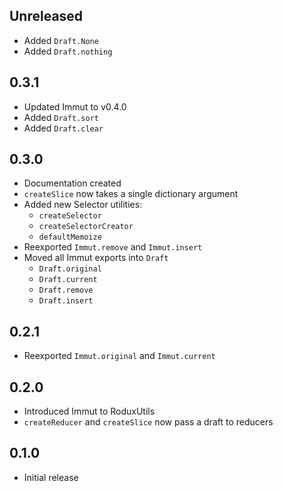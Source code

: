 ## Unreleased

- Added `Draft.None`
- Added `Draft.nothing`

## 0.3.1

- Updated Immut to v0.4.0
- Added `Draft.sort`
- Added `Draft.clear`

## 0.3.0

- Documentation created
- `createSlice` now takes a single dictionary argument
- Added new Selector utilities:
  - `createSelector`
  - `createSelectorCreator`
  - `defaultMemoize`
- Reexported `Immut.remove` and `Immut.insert`
- Moved all Immut exports into `Draft`
  - `Draft.original`
  - `Draft.current`
  - `Draft.remove`
  - `Draft.insert`

## 0.2.1

- Reexported `Immut.original` and `Immut.current`

## 0.2.0

- Introduced Immut to RoduxUtils
- `createReducer` and `createSlice` now pass a draft to reducers

## 0.1.0

- Initial release
